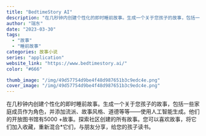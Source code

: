 ```yaml
---
title: "BedtimeStory AI"
description: "在几秒钟内创建个性化的即时睡前故事。生成一个关于您孩子的故事，包括一些家庭成员作为角色，并添加流派、故事风格、道德等等—"
author: "瑞东"
date: "2023-03-30"
tags:
  - "故事"
  - "睡前故事"
categories: 故事小说
series: "application"
website_link: "https://www.bedtimestory.ai/"
color: "#666"

thumb_image: "/img/49d57754d9be4f48d987651b3c9edc4e.png"
cover_image: "/img/49d57754d9be4f48d987651b3c9edc4e.png"
---
```


在几秒钟内创建个性化的即时睡前故事。生成一个关于您孩子的故事，包括一些家庭成员作为角色，并添加流派、故事风格、道德等等——使用人工智能生成。他们的开放图书馆有5000 +故事。探索社区创建的所有故事。您可以喜欢故事，将它们加入收藏，重新混合*它们，与朋友分享，给您的孩子读书。 
